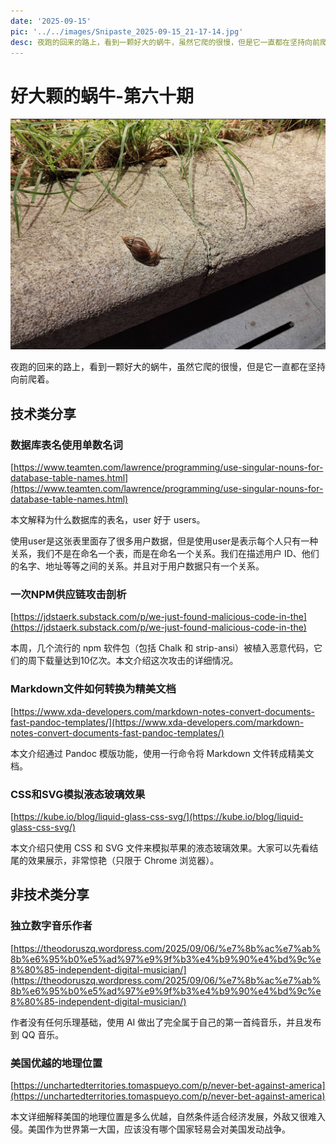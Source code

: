 ```yaml
---
date: '2025-09-15'
pic: '../../images/Snipaste_2025-09-15_21-17-14.jpg'
desc: 夜跑的回来的路上，看到一颗好大的蜗牛，虽然它爬的很慢，但是它一直都在坚持向前爬着。
---
```


# 好大颗的蜗牛-第六十期

![../../images/Snipaste_2025-09-15_21-17-14.jpg](../../images/Snipaste_2025-09-15_21-17-14.jpg)

夜跑的回来的路上，看到一颗好大的蜗牛，虽然它爬的很慢，但是它一直都在坚持向前爬着。

## 技术类分享

### 数据库表名使用单数名词

[https://www.teamten.com/lawrence/programming/use-singular-nouns-for-database-table-names.html](https://www.teamten.com/lawrence/programming/use-singular-nouns-for-database-table-names.html)

本文解释为什么数据库的表名，user 好于 users。

使用user是这张表里面存了很多用户数据，但是使用user是表示每个人只有一种关系，我们不是在命名一个表，而是在命名一个关系。我们在描述用户 ID、他们的名字、地址等等之间的关系。并且对于用户数据只有一个关系。

### 一次NPM供应链攻击剖析

[https://jdstaerk.substack.com/p/we-just-found-malicious-code-in-the](https://jdstaerk.substack.com/p/we-just-found-malicious-code-in-the)

本周，几个流行的 npm 软件包（包括 Chalk 和 strip-ansi）被植入恶意代码，它们的周下载量达到10亿次。本文介绍这次攻击的详细情况。

### Markdown文件如何转换为精美文档

[https://www.xda-developers.com/markdown-notes-convert-documents-fast-pandoc-templates/](https://www.xda-developers.com/markdown-notes-convert-documents-fast-pandoc-templates/)

本文介绍通过 Pandoc 模版功能，使用一行命令将 Markdown 文件转成精美文档。

### CSS和SVG模拟液态玻璃效果

[https://kube.io/blog/liquid-glass-css-svg/](https://kube.io/blog/liquid-glass-css-svg/)

本文介绍只使用 CSS 和 SVG 文件来模拟苹果的液态玻璃效果。大家可以先看结尾的效果展示，非常惊艳（只限于 Chrome 浏览器）。

## 非技术类分享

### 独立数字音乐作者

[https://theodoruszq.wordpress.com/2025/09/06/%e7%8b%ac%e7%ab%8b%e6%95%b0%e5%ad%97%e9%9f%b3%e4%b9%90%e4%bd%9c%e8%80%85-independent-digital-musician/](https://theodoruszq.wordpress.com/2025/09/06/%e7%8b%ac%e7%ab%8b%e6%95%b0%e5%ad%97%e9%9f%b3%e4%b9%90%e4%bd%9c%e8%80%85-independent-digital-musician/)

作者没有任何乐理基础，使用 AI 做出了完全属于自己的第一首纯音乐，并且发布到 QQ 音乐。

### 美国优越的地理位置

[https://unchartedterritories.tomaspueyo.com/p/never-bet-against-america](https://unchartedterritories.tomaspueyo.com/p/never-bet-against-america)

本文详细解释美国的地理位置是多么优越，自然条件适合经济发展，外敌又很难入侵。美国作为世界第一大国，应该没有哪个国家轻易会对美国发动战争。
